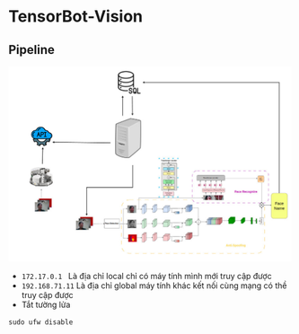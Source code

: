 # TensorBot-Vision


## Pipeline
![image](./images/pipeline.jpeg)


- `172.17.0.1 ` Là địa chỉ local chỉ có máy tính mình mới truy cập được
- `192.168.71.11` Là địa chỉ global máy tính khác kết nối cùng mạng có thề truy cập được
- Tắt tường lửa
```
sudo ufw disable
```
